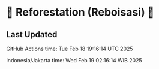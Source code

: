 
# 🌳 Reforestation (Reboisasi) 🌲

## Last Updated

GitHub Actions time: Tue Feb 18 19:16:14 UTC 2025

Indonesia/Jakarta time: Wed Feb 19 02:16:14 WIB 2025
